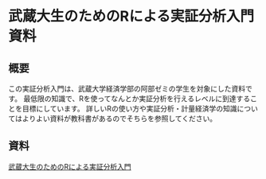 # 武蔵大生のためのRによる実証分析入門資料


## 概要

この実証分析入門は、武蔵大学経済学部の阿部ゼミの学生を対象にした資料です。
最低限の知識で、Rを使ってなんとか実証分析を行えるレベルに到達することを目標にしています。
詳しいRの使い方や実証分析・計量経済学の知識についてはよりよい資料が教科書があるのでそちらを参照してください。

## 資料

[武蔵大生のためのRによる実証分析入門](https://keita43a.github.io/regression_tutorial/)



